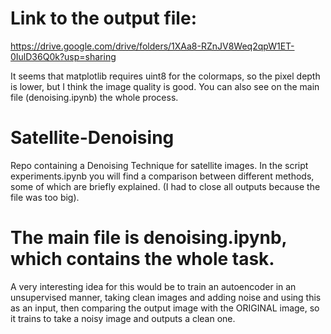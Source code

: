 # Link to the output file:
https://drive.google.com/drive/folders/1XAa8-RZnJV8Weq2qpW1ET-0IulD36Q0k?usp=sharing

It seems that matplotlib requires uint8 for the colormaps, so the pixel depth is lower, but I think the image quality is good. You can also see on the main file (denoising.ipynb) the whole process.
# Satellite-Denoising
Repo containing a Denoising Technique for satellite images.
In the script experiments.ipynb you will find a comparison between different methods, some of which are briefly explained. (I had to close all outputs because the file was too big).
# The main file is denoising.ipynb, which contains the whole task.
A very interesting idea for this would be to train an autoencoder in an unsupervised manner, taking clean images and adding noise and using this as an input, then comparing the output image with the ORIGINAL image, so it trains to take a noisy image and outputs a clean one.
